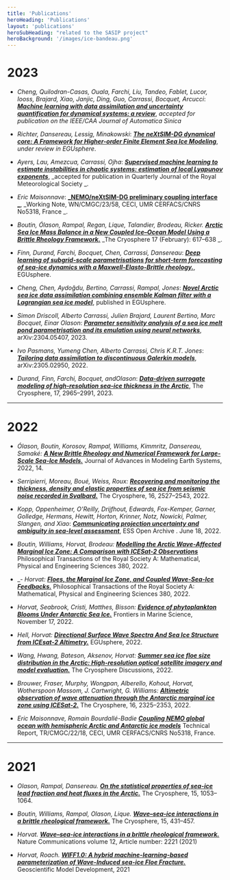 ```yaml
---
title: 'Publications'
heroHeading: 'Publications'
layout: 'publications'
heroSubHeading: "related to the SASIP project"
heroBackground: '/images/ice-bandeau.png'
---
```


# 2023

- _Cheng, Quilodran-Casas, Ouala, Farchi, Liu, Tandeo, Fablet, Lucor, Iooss, Brajard, Xiao, Janjic, Ding, Guo, Carrassi, Bocquet, Arcucci_: [**_Machine learning with data assimilation and uncertainty quantification for dynamical systems: a review_**](https://arxiv.org/abs/2303.10462), _accepted for publication on the IEEE/CAA Journal of Automatica Sinica_

- _Richter, Dansereau,  Lessig, Minakowski_: [**_The neXtSIM-DG dynamical core: A Framework for Higher-order
Finite Element Sea Ice Modeling_**](https://doi.org/10.5194/egusphere-2023-391), _under review in EGUsphere_. 

- _Ayers, Lau,  Amezcua,  Carrassi, Ojha_: [**_Supervised machine learning to estimate instabilities in chaotic systems: estimation of local Lyapunov exponents_**](https://arxiv.org/abs/2202.04944), _accepted for publication in Quarterly Journal of the Royal Meteorological Society _.

- _Eric Maisonnave_: [**_NEMO/neXtSIM-DG preliminary coupling interface _**](https://cerfacs.fr/wp-content/uploads/2023/05/nemo_nxts_cpl_WN_CMGC_23_58.pdf), _Working Note, WN/CMGC/23/58, CECI, UMR CERFACS/CNRS No5318, France _.

- _Boutin, Ólason,  Rampal, Regan, Lique, Talandier, Brodeau,  Ricker._ [**_Arctic Sea Ice Mass Balance in a New Coupled Ice–Ocean Model Using a Brittle Rheology Framework._**](https://doi.org/10.5194/tc-17-617-2023) _The Cryosphere 17 (February): 617–638 _.

- _Finn,  Durand,  Farchi,  Bocquet,  Chen,  Carrassi, Dansereau_: [**_Deep learning of subgrid-scale parametrisations for short-term forecasting of sea-ice dynamics with a Maxwell-Elasto-Brittle rheology._**](https://doi.org/10.5194/egusphere-2022-1342), EGUsphere.

- _Cheng,  Chen, Aydoğdu,  Bertino, Carrassi, Rampal, Jones_: [**_Novel Arctic sea ice data assimilation combining ensemble Kalman filter with a Lagrangian sea ice model_**](https://doi.org/10.5194/egusphere-2022-627), published in EGUsphere.

- _Simon Driscoll, Alberto Carrassi, Julien Brajard, Laurent Bertino, Marc Bocquet, Einar Olason_: [**_Parameter sensitivity analysis of a sea ice melt pond parametrisation and its emulation using neural networks_**](https://arxiv.org/abs/2304.05407), 	arXiv:2304.05407, 2023.

- _Ivo Pasmans, Yumeng Chen, Alberto Carrassi, Chris K.R.T. Jones_: [**_Tailoring data assimilation to discontinuous Galerkin models_**](https://doi.org/10.48550/arXiv.2305.02950), 	arXiv:2305.02950, 2022.

- _Durand, Finn, Farchi, Bocquet, andOlason_: [**_Data-driven surrogate modeling of high-resolution sea-ice thickness in the Arctic_**](https://doi.org/10.5194/egusphere-2023-1384), The Cryosphere, 17, 2965–2991, 2023. 
  
---
# 2022

- _Ólason, Boutin, Korosov, Rampal, Williams, Kimmritz, Dansereau, Samaké:_ [**_A New Brittle Rheology and Numerical Framework for Large-Scale Sea-Ice Models._**]( https://doi.org/10.1029/2021MS002685) Journal of Advances in Modeling Earth Systems, 2022, 14.

- _Serripierri, Moreau, Boué, Weiss, Roux:_ [**_Recovering and monitoring the thickness, density and elastic properties of sea ice from seismic noise recorded in Svalbard._**](https://doi.org/10.5194/tc-16-2527-2022) The Cryosphere, 16, 2527–2543, 2022.

 - _Kopp, Oppenheimer, O'Reilly, Drijfhout, Edwards, Fox-Kemper, Garner, Golledge, Hermans, Hewitt, Horton, Krinner, Notz, Nowicki, Palmer, Slangen, and Xiao_: [**_Communicating projection uncertainty and ambiguity in sea-level assessment_**](http://dx.doi.org/10.1002/essoar.10511663.1), ESS Open Archive . June 18, 2022.

 - _Boutin, Williams, Horvat, Brodeau:_ [**_Modelling the Arctic Wave-Affected Marginal Ice Zone: A Comparison with ICESat-2 Observations_**](https://doi.org/10.1098/rsta.2021.0262) Philosophical Transactions of the Royal Society A: Mathematical, Physical and Engineering Sciences 380, 2022.

- _- _Horvat:_ [**_Floes, the Marginal Ice Zone, and Coupled Wave-Sea-Ice Feedbacks._**](https://doi.org/10.1098/rsta.2021.0252) Philosophical Transactions of the Royal Society A: Mathematical, Physical and Engineering Sciences 380, 2022.

- _Horvat, Seabrook, Cristi, Matthes, Bisson:_ [**_Evidence of phytoplankton Blooms Under Antarctic Sea Ice._**](https://doi.org/10.3389/fmars.2022.942799) Frontiers in Marine Science, November 17, 2022.

- _Hell, Horvat:_ [**_Directional Surface Wave Spectra And Sea Ice Structure from ICEsat-2 Altimetry._**](https://doi.org/10.5194/egusphere-2022-842) EGUsphere, 2022.

- _Wang, Hwang, Bateson, Aksenov, Horvat:_ [**_Summer sea ice floe size distribution in the Arctic: High-resolution optical satellite imagery and model evaluation._**](https://doi.org/10.5194/tc-2022-130) The Cryosphere Discussions, 2022.

- _Brouwer, Fraser, Murphy, Wongpan, Alberello, Kohout, Horvat, Wotherspoon Massom, J. Cartwright, G. Williams:_ [**_Altimetric observation of wave attenuation through the Antarctic marginal ice zone using ICESat-2._**](https://doi.org/10.5194/tc-16-2325-2022) The Cryosphere, 16, 2325–2353, 2022. 

- _Eric Maisonnave, Romain Bourdallé-Badie_ [**_Coupling NEMO global ocean with hemispheric Arctic and Antarctic ice models_**](https://cerfacs.fr/wp-content/uploads/2022/03/support_esiwace_TR_CMGC_22_18.pdf) Technical Report, TR/CMGC/22/18, CECI, UMR CERFACS/CNRS No5318, France. 

---
# 2021

- _Olason, Rampal, Dansereau._ [**_On the statistical properties of sea-ice lead fraction and heat fluxes in the Arctic._**](https://doi.org/10.5194/tc-15-1053-2021) The Cryosphere, 15, 1053–1064.

- _Boutin, Williams, Rampal, Olason, Lique._ [**_Wave–sea-ice interactions in a brittle rheological framework._**](https://doi.org/10.5194/tc-15-431-2021) The Cryosphere, 15, 431–457.

- _Horvat._ [**_Wave–sea-ice interactions in a brittle rheological framework._**](https://doi.org/10.1038/s41467-021-22004-7) Nature Communications volume 12, Article number: 2221 (2021)

- _Horvat, Roach._ [**_WIFF1.0: A hybrid machine-learning-based parameterization of Wave-Induced sea-ice Floe Fracture._**](https://doi.org/10.5194/gmd-2021-281) Geoscientific Model Development, 2021
  


